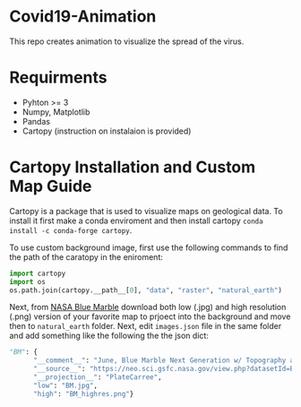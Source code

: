 # Covid19-Animation
This repo creates animation to visualize the spread of the virus.

# Requirments 
- Pyhton >= 3
- Numpy, Matplotlib
- Pandas
- Cartopy (instruction on instalaion is provided)

# Cartopy Installation and Custom Map Guide
Cartopy is a package that is used to visualize maps on geological data. To install it first make a conda enviroment and then install cartopy ```conda install -c conda-forge cartopy```. 

To use custom background image, first use the following commands to find the path of the caratopy in the eniroment:
```python
import cartopy 
import os 
os.path.join(cartopy.__path__[0], "data", "raster", "natural_earth")
```
Next, from [NASA Blue Marble](https://visibleearth.nasa.gov/collection/1484/blue-marble) download both low (.jpg) and high resolution (.png) version of your favorite map to prjoect into the background and move then to ```natural_earth``` folder. Next, edit ```images.json``` file in the same folder and add something like the following the the json dict:
```python 
"BM": {
      "__comment__": "June, Blue Marble Next Generation w/ Topography and Bathymetry",
      "__source__": "https://neo.sci.gsfc.nasa.gov/view.php?datasetId=BlueMarbleNG-TB",
      "__projection__": "PlateCarree",
      "low": "BM.jpg",
      "high": "BM_highres.png"}
```

